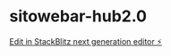 # sitowebar-hub2.0

[Edit in StackBlitz next generation editor ⚡️](https://stackblitz.com/~/github.com/4ndr3w2007/sitowebar-hub2.0)